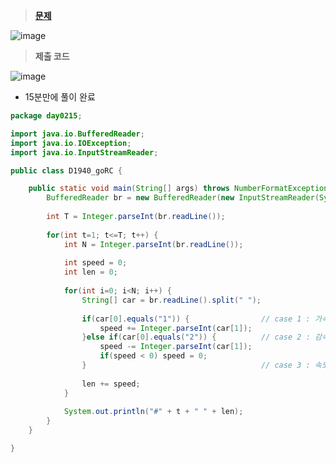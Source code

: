 > **[문제](https://swexpertacademy.com/main/code/problem/problemDetail.do?contestProbId=AV5PjMgaALgDFAUq)**
> 
![image](https://user-images.githubusercontent.com/80896077/174945228-57e29f72-88bd-4a8c-81e5-da54db7569c6.png)

> **제출 코드**

![image](https://user-images.githubusercontent.com/80896077/174945299-618f553b-087c-4a79-b8fe-4b03066e3f43.png)

- 15분만에 풀이 완료

```java
package day0215;

import java.io.BufferedReader;
import java.io.IOException;
import java.io.InputStreamReader;

public class D1940_goRC {

	public static void main(String[] args) throws NumberFormatException, IOException {
		BufferedReader br = new BufferedReader(new InputStreamReader(System.in));
		
		int T = Integer.parseInt(br.readLine());
		
		for(int t=1; t<=T; t++) {
			int N = Integer.parseInt(br.readLine());
			
			int speed = 0;
			int len = 0;
			
			for(int i=0; i<N; i++) {
				String[] car = br.readLine().split(" ");
				
				if(car[0].equals("1")) {				// case 1 : 가속
					speed += Integer.parseInt(car[1]);	
				}else if(car[0].equals("2")) {			// case 2 : 감속
					speed -= Integer.parseInt(car[1]);
					if(speed < 0) speed = 0;
				}										// case 3 : 속도유지(아무것도 하지않음)
				
				len += speed;
			}
			
			System.out.println("#" + t + " " + len);
		}
	}

}
```
